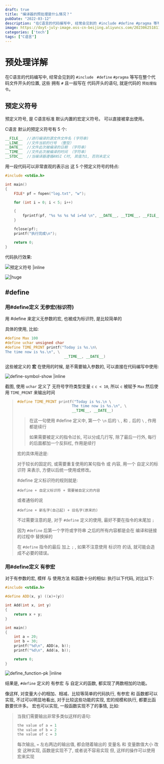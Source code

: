 ```yaml
---
draft: true
title: "编译器的预处理是什么情况？"
pubDate: "2022-03-12"
description: "在C语言的代码编写中, 经常会见到的 #include #define #pragma 等写在整个代码文件开头的位置, 这些 拥有 # 且一般写在 代码开头的语句, 就是代码的 预处理指令"
image: https://dxyt-july-image.oss-cn-beijing.aliyuncs.com/202306251811483.webp
categories: ['tech']
tags: ["C语言"]
---
```


# 预处理详解

在C语言的代码编写中, 经常会见到的 `#include ` `#define` `#pragma` 等写在整个代码文件开头的位置, 这些 拥有 `#` 且一般写在 代码开头的语句, 就是代码的 `预处理指令`。

## 预定义符号
预定义符号, 是 C语言标准 默认内置的宏定义符号。
可以直接被拿出使用。

C语言 默认的预定义符号有 5 个: 
```cpp
__FILE__  //进行编译的源文件文件名 (字符串)
__LINE__  //文件当前的行号 （整型）
__DATE__  //文件此次被编译的日期 （字符串）
__TIME__  //文件此次被编译的时间 （字符串）
__STDC__  //当编译器遵循ANSI C时, 其值为1, 否则未定义
```
用一段代码可以非常直观的表示出 这 5 个预定义符号的特点: 
```cpp
#include <stdio.h>

int main()
{
	FILE* pf = fopen("log.txt", "w");

	for (int i = 0; i < 5; i++)

	{
		fprintf(pf, "%s %s %s %d i=%d \n", __DATE__, __TIME__, __FILE__, __LINE__, i);
	}

	fclose(pf);
	printf("执行完成\n");

	return 0;
}
```
代码执行效果: 

![预定义符号 |inline](https://dxyt-july-image.oss-cn-beijing.aliyuncs.com/PRE-Symbols.webp)

![|huge](https://dxyt-july-image.oss-cn-beijing.aliyuncs.com/PRE-Symbols-Show.webp)

## #define

### 用#define定义 无参宏(标识符)
用 #define 来定义无参数的宏, 也被成为标识符, 是比较简单的

具体的使用, 比如: 
```cpp
#define Max 100
#define uchar unsigned char
#define TIME_PRINT printf("Today is %s.\n\
The time now is %s.\n", \
						   __TIME__, __DATE__)
```
这些被定义的 **宏** 在使用的时候, 是不需要输入参数的, 可以直接在代码编写中使用: 

![define-symbol-show |inline](https://dxyt-july-image.oss-cn-beijing.aliyuncs.com/PRE-define-symbol-show.webp)

截图, 使用 `uchar` 定义了 无符号字符类型变量 `c`
`c < 10`,  所以 `c` 被赋予 `Max`
然后使用 `TIME_PRINT` 来输出时间
> ```cpp
> #define TIME_PRINT printf("Today is %s.\n \
> 						   The time now is %s.\n", \
> 						   __TIME__, __DATE__)
> ```
>
> > 在这一句使用 #define 定义中, 第一个 `\n` 后的  ```\``` , 和 `,`  后的 ```\``` , 作用都是续行
> >
> > 如果需要被定义的指令过长, 可以分成几行写, 除了最后一行外, 每行的后面都加一个反斜杠, 作用是续行
>
> 宏的具体用途是: 
>
> 对于较长的固定的, 或需要重复使用的某句指令 或 内容, 用一个 自定义的标识符 来表示, 方便以后统一使用或修改。
>
> #define 定义标识符的规则就是:
>
> `#define + 自定义标识符 + 需要被自定义的内容`
>
> 或者通俗的说
>
> `#define + 新名字(自己起) + 旧名字(原来的)`
>
> 不过需要注意的是, 对于 `#define` 定义的使用, 最好不要在指令的末尾加 `;`
>
> 因为 `#define` 后第一个字符或字符串 之后的所有内容都是会在 编译和链接 的过程中 替换掉的
>
> 在 `#define` 指令的最后 加上 `;` , 如果不注意使用 标识符 的话, 就可能会造成不必要的错误。
### 用#define定义 有参宏

对于有参数的宏, 模样 与 使用方法 和函数十分的相似: 
执行以下代码, 对比以下: 

```cpp
#include <stdio.h>

#define ADD(x, y) ((x)+(y))

int Add(int x, int y)
{
	return x + y;
}

int main()
{
	int a = 20;
	int b = 30;
	printf("%d\n", ADD(a, b));
	printf("%d\n", Add(a, b));

	return 0;
}
```
![define_function-pk |inline](https://dxyt-july-image.oss-cn-beijing.aliyuncs.com/define_function-pk.webp)

结果是, `#define` 定义的 有参宏 与 自定义的函数, 都实现了两数相加的功能。

像这样, 对变量大小的相加、相减、比较等简单的代码执行,  有参宏 和 函数都可以实现, 不过可以明显地看出, 对于比较这些功能的实现, 宏的规模和执行, 都要比函数要优许多。
宏也可以实现, 一般函数实现不了的事情, 比如: 
> 当我们需要输出非常多类似这样的语句: 
> ```cpp
> the value of a = 1
> the value of b = 2
> the value of c = 3
> ```
> 每次输出, `=`  左右两边的输出值, 都会随着输出的 变量名 和 变量数值大小 改变
> 这种实现, 函数是实现不了, 或者说不容易实现
> 但, 这样的操作可以使用宏来实现

